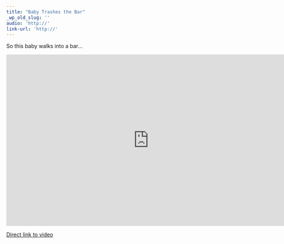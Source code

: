 ```yaml
---
title: "Baby Trashes the Bar"
_wp_old_slug: ''
audio: 'http://'
link-url: 'http://'
---
```

<p>So this baby walks into a bar...</p>
<p><iframe title="YouTube video player" width="750" height="452" src="http://www.youtube.com/embed/cds7lSHawAw?rel=0" frameborder="0" allowfullscreen></iframe></p>
<p><a href="http://www.youtube.com/watch?v=cds7lSHawAw">Direct link to video</a></p>
